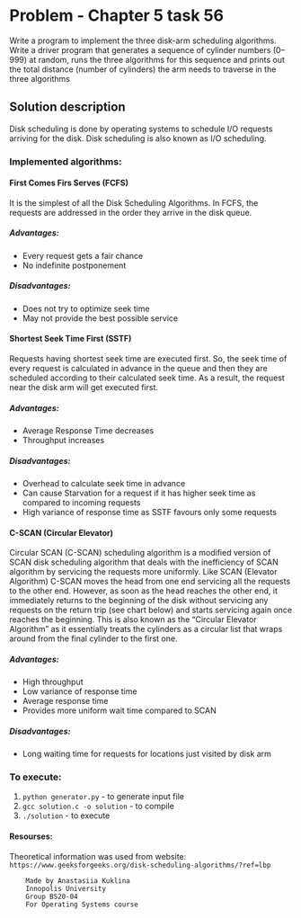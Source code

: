 # Problem - Chapter 5 task 56
Write a program to implement the three disk-arm scheduling algorithms. Write a driver program  that  generates  a  sequence  of  cylinder  numbers  (0–999)  at  random,  runs  the three  algorithms  for  this  sequence  and  prints  out  the  total  distance  (number  of cylinders) the arm needs to traverse in the three algorithms

## Solution description

Disk scheduling is done by operating systems to schedule I/O requests arriving for the disk. Disk scheduling is also known as I/O scheduling.

### Implemented algorithms: 
#### First Comes Firs Serves (FCFS)
It is the simplest of all the Disk Scheduling Algorithms. In FCFS, the requests are addressed in the order they arrive in the disk queue.
##### Advantages:
* Every request gets a fair chance
* No indefinite postponement

##### Disadvantages:
* Does not try to optimize seek time
* May not provide the best possible service

#### Shortest Seek Time First (SSTF)
Requests having shortest seek time are executed first. So, the seek time of every request is calculated in advance in the queue and then they are scheduled according to their calculated seek time. As a result, the request near the disk arm will get executed first.
##### Advantages:
* Average Response Time decreases
* Throughput increases

##### Disadvantages:
* Overhead to calculate seek time in advance
* Can cause Starvation for a request if it has higher seek time as compared to incoming requests
* High variance of response time as SSTF favours only some requests

#### C-SCAN (Circular Elevator)

Circular SCAN (C-SCAN) scheduling algorithm is a modified version of SCAN disk scheduling algorithm that deals with the inefficiency of SCAN algorithm by servicing the requests more uniformly. Like SCAN (Elevator Algorithm) C-SCAN moves the head from one end servicing all the requests to the other end. However, as soon as the head reaches the other end, it immediately returns to the beginning of the disk without servicing any requests on the return trip (see chart below) and starts servicing again once reaches the beginning. This is also known as the “Circular Elevator Algorithm” as it essentially treats the cylinders as a circular list that wraps around from the final cylinder to the first one.

##### Advantages:
* High throughput
* Low variance of response time
* Average response time
* Provides more uniform wait time compared to SCAN

##### Disadvantages:
* Long waiting time for requests for locations just visited by disk arm

### To execute:
1. `python generator.py` - to generate input file
1. `gcc solution.c -o solution` - to compile
2. `./solution` - to execute

#### Resourses:
Theoretical information was used from website:
`https://www.geeksforgeeks.org/disk-scheduling-algorithms/?ref=lbp`

```
    Made by Anastasiia Kuklina 
    Innopolis University
    Group BS20-04
    For Operating Systems course
```
